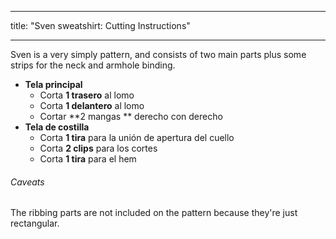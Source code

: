 - - -
title: "Sven sweatshirt: Cutting Instructions"
- - -

Sven is a very simply pattern, and consists of two main parts plus some strips for the neck and armhole binding.

- **Tela principal**
  - Corta **1 trasero** al lomo
  - Corta **1 delantero** al lomo
  - Cortar **2 mangas ** derecho con derecho
- **Tela de costilla**
  - Corta **1 tira** para la unión de apertura del cuello
  - Corta **2 clips**  para los cortes
  - Corta **1 tira**  para el hem

<Warning>

###### Caveats

The ribbing parts are not included on the pattern because they're just rectangular.

</Warning>

